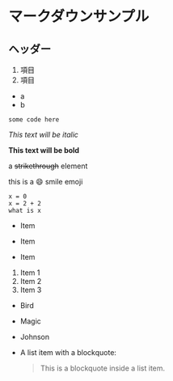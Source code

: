 # マークダウンサンプル

## ヘッダー ##

1. 項目
1. 項目



- a
- b

```
some code here
```
*This text will be italic*

**This text will be bold**

a ~~strikethrough~~ element

this is a :smile: smile emoji

```
x = 0
x = 2 + 2
what is x
```

* Item
+ Item
- Item

1. Item 1
1. Item 2
1. Item 3

* Bird

* Magic
* Johnson

*   A list item with a blockquote:

    > This is a blockquote
    > inside a list item.